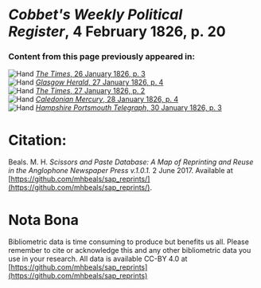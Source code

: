 # *Cobbet's Weekly Political Register*, 4 February 1826, p. 20  
  
### Content from this page previously appeared in:  
![Hand](http://scissorsandpaste.net/wp-content/uploads/2017/06/smallhandpointer.png) [*The Times*, 26 January 1826, p. 3](https://mhbeals.github.io/sap_html/The-Times/The-Times-26-January-1826-p-3)  
![Hand](http://scissorsandpaste.net/wp-content/uploads/2017/06/smallhandpointer.png) [*Glasgow Herald*, 27 January 1826, p. 4](https://mhbeals.github.io/sap_html/Glasgow-Herald/Glasgow-Herald-27-January-1826-p-4)  
![Hand](http://scissorsandpaste.net/wp-content/uploads/2017/06/smallhandpointer.png) [*The Times*, 27 January 1826, p. 2](https://mhbeals.github.io/sap_html/The-Times/The-Times-27-January-1826-p-2)  
![Hand](http://scissorsandpaste.net/wp-content/uploads/2017/06/smallhandpointer.png) [*Caledonian Mercury*, 28 January 1826, p. 4](https://mhbeals.github.io/sap_html/Caledonian-Mercury/Caledonian-Mercury-28-January-1826-p-4)  
![Hand](http://scissorsandpaste.net/wp-content/uploads/2017/06/smallhandpointer.png) [*Hampshire Portsmouth Telegraph*, 30 January 1826, p. 3](https://mhbeals.github.io/sap_html/Hampshire-Portsmouth-Telegraph/Hampshire-Portsmouth-Telegraph-30-January-1826-p-3)  


# Citation: 

Beals. M. H. *Scissors and Paste Database: A Map of Reprinting and Reuse in the Anglophone Newspaper Press v.1.0.1.* 2 June 2017. Available at [https://github.com/mhbeals/sap_reprints/](https://github.com/mhbeals/sap_reprints/). 

# Nota Bona

Bibliometric data is time consuming to produce but benefits us all. Please remember to cite or acknowledge this and any other bibliometric data you use in your research. All data is available CC-BY 4.0 at [https://github.com/mhbeals/sap_reprints](https://github.com/mhbeals/sap_reprints)